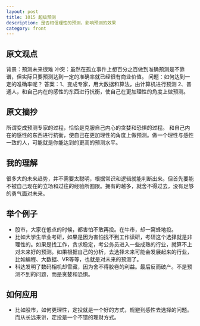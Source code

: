 ```yaml
---
layout: post
title: 1015 超级预测
description: 是否相信理性的预测，影响预测的效果
category: front
---
```


## 原文观点
背景：预测未来很难
冲突：虽然在孤立事件上想百分之百做到准确预测是不靠谱，但实际只要预测达到一定的准确率就已经很有商业价值。
问题：如何达到一定的准确率呢？
答案：1、变成专家，用大数据和算法，由计算机进行预测
    2、普通人，和自己内在的感性的东西进行抗衡，使自己在更加理性的角度上做预测。

## 原文摘抄
所谓变成预测专家的过程，恰恰是克服自己内心的贪婪和恐惧的过程。
和自己内在的感性的东西进行抗衡，使自己在更加理性的角度上做预测。做一个理性与感性一致的人，可能就是你能达到的更高的预测水平。

## 我的理解
很多大的未来趋势，并不需要太聪明，根据常识和逻辑就能判断出来。但首先要能不被自己现在的立场和过往的经验所囿限。拥有的越多，就舍不得过去，没有足够的勇气面对未来。

## 举个例子
- 股市，大家在低点的时候，都害怕不敢再投。在牛市，却一窝蜂地投。
- 比如大学生毕业考研，如果是因为害怕找不到工作读研，考研这个选择就是非理性的。如果是找工作，贪求稳定，考公务员进入一些成熟的行业，就算不上对未来好的预测。如果根据自己的分析，去选择未来可能会发展起来的行业，比如编程、大数据、VR等等，也就是对未来的预测了。
- 科达发明了数码相机却雪藏，因为舍不得胶卷的利益。最后反而破产。不是预测不到的问题，而是贪婪和恐惧。

## 如何应用
- 比如股市，如何更理性，定投就是一个好的方式，规避到感性去选择的问题。而从长远来讲，定投是一个不错的理财方式。
